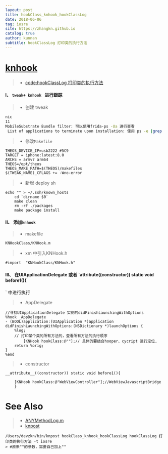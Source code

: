 ```yaml
---
layout: post
title: hookClass_knhook_hookClassLog
date: 2018-06-06
tag: iosre
site: https://zhangkn.github.io
catalog: true
author: kunnan
subtitle: hookClassLog 打印类的执行方法
---
```



# [knhook](https://github.com/zhangkn/hookClass/blob/master/hookClass/KNHookClass/KNHook.h)

> * [code:hookClassLog 打印类的执行方法](https://github.com/zhangkn/hookClass)

#### I、 `tweak+ knhook ` 进行跟踪 

>* 创建 tweak 

```sh
nic 
11 
MobileSubstrate Bundle filter: 可以使用frida-ps -Ua 进行查看
 List of applications to terminate upon installation: 使用 ps -e |grep No
```

>* 修改`Makefile`

```
THEOS_DEVICE_IP=usb2222	#5C9
TARGET = iphone:latest:8.0
ARCHS = armv7 arm64
THEOS=/opt/theos
THEOS_MAKE_PATH=$(THEOS)/makefiles
$(TWEAK_NAME)_CFLAGS += -Wno-error
```
>* 新增 deploy sh

```
echo "" > ~/.ssh/known_hosts
	cd `dirname $0` 
	make clean
	rm -rf ./packages
	make package install
```

#### II、 添加`knhook`

>* makefile

```makefile
KNHookClass/KNHook.m
```

>* xm 中引入KNHook.h

```xm
#import  "KNHookClass/KNHook.h"
```
#### III、 在UIApplicationDelegate 或者 `__attribute__((constructor)) static void before1(){
` 中进行执行

>* AppDelegate

```
//寻找UIApplicationDelegate 实例的didFinishLaunchingWithOptions
%hook _AppDelegate
- (BOOL)application:(UIApplication *)application didFinishLaunchingWithOptions:(NSDictionary *)launchOptions {
 	%log;
	// 打印某个类的所有方法的，查看所有方法的执行顺序
		[KNHook hookClass:@""];// 具体的要结合hooper、cycript 进行定位, 
    return %orig;
}
%end
```
>* constructor

```objc
__attribute__((constructor)) static void before1(){

	[KNHook hookClass:@"WebViewController"];//WebViewJavascriptBridge
	}
```

# See Also 

>* [ANYMethodLog.m](https://github.com/AloneMonkey/MonkeyDev-Xcode-Templates/blob/f844b149417c299f6b443d86407a3723d2036a19/MonkeyAppLibrary.xctemplate/Config/ANYMethodLog.m)
>* [knpost](https://github.com/zhangkn/KNBin/blob/master/knpost) 
>
```
/Users/devzkn/bin/knpost hookClass_knhook_hookClassLog hookClassLog 打印类的执行方法 -t iosre
> #原来""的参数，需要自己加上""
```

